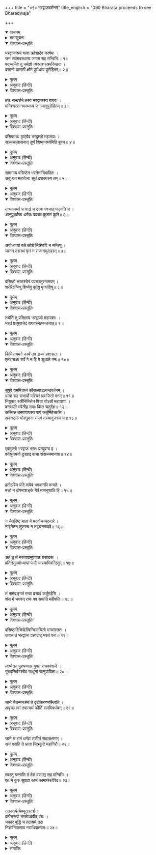 +++
title = "०९० भरद्वाजदर्शनम्"
title_english = "090 Bharata proceeds to see Bharadwaja"

+++
<details open><summary>वाचनम्</summary>
<div caption="श्रीराम-हरिसीताराममूर्ति-घनपाठिभ्यां वचनम्" class="audioEmbed" src="https://archive.org/download/Ramayana-recitation-Sriram-harisItArAmamUrti-Ghanapaati-v2/Kanda_2/Kanda_2_AYK-090-Bharadwaja_Darshanam.mp3"></div>
</details>

<details><summary>भागसूचना</summary>

90. भरत और भरद्वाज मुनिकी भेंट एवं बातचीत तथा मुनिका अपने आश्रमपर ही ठहरनेका आदेश देना
</details>

<details open><summary>विश्वास-प्रस्तुतिः</summary>

भरद्वाजाश्रमं गत्वा क्रोशादेव नरर्षभः ।  
जनं सर्वमवस्थाप्य जगाम सह मन्त्रिभिः॥ १॥  
पद‍्भ्यामेव तु धर्मज्ञो न्यस्तशस्त्रपरिच्छदः ।  
वसानो वाससी क्षौमे पुरोधाय पुरोहितम्॥ २॥
</details>

<details><summary>मूलम्</summary>

भरद्वाजाश्रमं गत्वा क्रोशादेव नरर्षभः ।  
जनं सर्वमवस्थाप्य जगाम सह मन्त्रिभिः॥ १॥  
पद‍्भ्यामेव तु धर्मज्ञो न्यस्तशस्त्रपरिच्छदः ।  
वसानो वाससी क्षौमे पुरोधाय पुरोहितम्॥ २॥
</details>

<details><summary>अनुवाद (हिन्दी)</summary>

धर्मके ज्ञाता नरश्रेष्ठ भरतने भरद्वाज-आश्रमके पास पहुँचकर अपने साथके सब लोगोंको आश्रमसे एक कोस इधर ही ठहरा दिया था और अपने भी अस्त्र-शस्त्र तथा राजोचित वस्त्र उतारकर वहीं रख दिये थे । केवल दो रेशमी वस्त्र धारण करके पुरोहितको आगे किये वे मन्त्रियोंके साथ पैदल ही वहाँ गये॥ १-२॥
</details>

<details open><summary>विश्वास-प्रस्तुतिः</summary>

ततः सन्दर्शने तस्य भरद्वाजस्य राघवः ।  
मन्त्रिणस्तानवस्थाप्य जगामानुपुरोहितम्॥ ३॥
</details>

<details><summary>मूलम्</summary>

ततः सन्दर्शने तस्य भरद्वाजस्य राघवः ।  
मन्त्रिणस्तानवस्थाप्य जगामानुपुरोहितम्॥ ३॥
</details>

<details><summary>अनुवाद (हिन्दी)</summary>

आश्रममें प्रवेश करके जहाँ दूरसे ही मुनिवर भरद्वाजका दर्शन होने लगा । वहीं उन्होंने उन मन्त्रियोंको खड़ा कर दिया और पुरोहित वसिष्ठजीको आगे करके वे पीछे-पीछे ऋषिके पास गये॥ ३॥
</details>

<details open><summary>विश्वास-प्रस्तुतिः</summary>

वसिष्ठमथ दृष्ट्वैव भरद्वाजो महातपाः ।  
सञ्चचालासनात् तूर्णं शिष्यानर्घ्यमिति ब्रुवन्॥ ४॥
</details>

<details><summary>मूलम्</summary>

वसिष्ठमथ दृष्ट्वैव भरद्वाजो महातपाः ।  
सञ्चचालासनात् तूर्णं शिष्यानर्घ्यमिति ब्रुवन्॥ ४॥
</details>

<details><summary>अनुवाद (हिन्दी)</summary>

महर्षि वसिष्ठको देखते ही महातपस्वी भरद्वाज आसनसे उठ खड़े हुए और शिष्योंसे शीघ्रतापूर्वक अर्घ्य ले आनेको कहा॥ ४॥
</details>

<details open><summary>विश्वास-प्रस्तुतिः</summary>

समागम्य वसिष्ठेन भरतेनाभिवादितः ।  
अबुध्यत महातेजाः सुतं दशरथस्य तम्॥ ५॥
</details>

<details><summary>मूलम्</summary>

समागम्य वसिष्ठेन भरतेनाभिवादितः ।  
अबुध्यत महातेजाः सुतं दशरथस्य तम्॥ ५॥
</details>

<details><summary>अनुवाद (हिन्दी)</summary>

फिर वे वसिष्ठसे मिले । तत्पश्चात् भरतने उनके चरणोंमें प्रणाम किया । महातेजस्वी भरद्वाज समझ गये कि ये राजा दशरथके पुत्र हैं॥ ५॥
</details>

<details open><summary>विश्वास-प्रस्तुतिः</summary>

ताभ्यामर्घ्यं च पाद्यं च दत्त्वा पश्चात् फलानि च ।  
आनुपूर्व्याच्च धर्मज्ञः पप्रच्छ कुशलं कुले॥ ६॥
</details>

<details><summary>मूलम्</summary>

ताभ्यामर्घ्यं च पाद्यं च दत्त्वा पश्चात् फलानि च ।  
आनुपूर्व्याच्च धर्मज्ञः पप्रच्छ कुशलं कुले॥ ६॥
</details>

<details><summary>अनुवाद (हिन्दी)</summary>

धर्मज्ञ ऋषिने क्रमशः वसिष्ठ और भरतको अर्घ्य, पाद्य तथा फल आदि निवेदन करके उन दोनोंके कुलका कुशल-समाचार पूछा॥ ६॥
</details>

<details open><summary>विश्वास-प्रस्तुतिः</summary>

अयोध्यायां बले कोशे मित्रेष्वपि च मन्त्रिषु ।  
जानन् दशरथं वृत्तं न राजानमुदाहरत्॥ ७॥
</details>

<details><summary>मूलम्</summary>

अयोध्यायां बले कोशे मित्रेष्वपि च मन्त्रिषु ।  
जानन् दशरथं वृत्तं न राजानमुदाहरत्॥ ७॥
</details>

<details><summary>अनुवाद (हिन्दी)</summary>

इसके बाद अयोध्या, सेना, खजाना, मित्रवर्ग तथा मन्त्रिमण्डलका हाल पूछा । राजा दशरथकी मृत्युका वृत्तान्त वे जानते थे; इसलिये उनके विषयमें उन्होंने कुछ नहीं पूछा॥ ७॥
</details>

<details open><summary>विश्वास-प्रस्तुतिः</summary>

वसिष्ठो भरतश्चैनं पप्रच्छतुरनामयम् ।  
शरीरेऽग्निषु शिष्येषु वृक्षेषु मृगपक्षिषु॥ ८॥
</details>

<details><summary>मूलम्</summary>

वसिष्ठो भरतश्चैनं पप्रच्छतुरनामयम् ।  
शरीरेऽग्निषु शिष्येषु वृक्षेषु मृगपक्षिषु॥ ८॥
</details>

<details><summary>अनुवाद (हिन्दी)</summary>

वसिष्ठ और भरतने भी महर्षिके शरीर, अग्निहोत्र, शिष्यवर्ग, पेड़-पत्ते तथा मृग-पक्षी आदिका कुशल समाचार पूछा॥ ८॥
</details>

<details open><summary>विश्वास-प्रस्तुतिः</summary>

तथेति तु प्रतिज्ञाय भरद्वाजो महायशाः ।  
भरतं प्रत्युवाचेदं राघवस्नेहबन्धनात्॥ ९॥
</details>

<details><summary>मूलम्</summary>

तथेति तु प्रतिज्ञाय भरद्वाजो महायशाः ।  
भरतं प्रत्युवाचेदं राघवस्नेहबन्धनात्॥ ९॥
</details>

<details><summary>अनुवाद (हिन्दी)</summary>

महायशस्वी भरद्वाज ‘सब ठीक है’ ऐसा कहकर श्रीरामके प्रति स्नेह होनेके कारण भरतसे इस प्रकार बोले—॥ ९॥
</details>

<details open><summary>विश्वास-प्रस्तुतिः</summary>

किमिहागमने कार्यं तव राज्यं प्रशासतः ।  
एतदाचक्ष्व सर्वं मे न हि मे शुध्यते मनः॥ १०॥
</details>

<details><summary>मूलम्</summary>

किमिहागमने कार्यं तव राज्यं प्रशासतः ।  
एतदाचक्ष्व सर्वं मे न हि मे शुध्यते मनः॥ १०॥
</details>

<details><summary>अनुवाद (हिन्दी)</summary>

‘तुम तो राज्य कर रहे हो न? तुम्हें यहाँ आनेकी क्या आवश्यकता पड़ गयी? यह सब मुझे बताओ, क्योंकि मेरा मन तुम्हारी ओरसे शुद्ध नहीं हो रहा है—मेरा विश्वास तुमपर नहीं जमता है॥ १०॥
</details>

<details open><summary>विश्वास-प्रस्तुतिः</summary>

सुषुवे यममित्रघ्नं कौसल्याऽऽनन्दवर्धनम् ।  
भ्रात्रा सह सभार्यो यश्चिरं प्रव्राजितो वनम्॥ ११॥  
नियुक्तः स्त्रीनिमित्तेन पित्रा योऽसौ महायशाः ।  
वनवासी भवेतीह समाः किल चतुर्दश॥ १२॥  
कच्चिन्न तस्यापापस्य पापं कर्तुमिहेच्छसि ।  
अकण्टकं भोक्तुमना राज्यं तस्यानुजस्य च॥ १३॥
</details>

<details><summary>मूलम्</summary>

सुषुवे यममित्रघ्नं कौसल्याऽऽनन्दवर्धनम् ।  
भ्रात्रा सह सभार्यो यश्चिरं प्रव्राजितो वनम्॥ ११॥  
नियुक्तः स्त्रीनिमित्तेन पित्रा योऽसौ महायशाः ।  
वनवासी भवेतीह समाः किल चतुर्दश॥ १२॥  
कच्चिन्न तस्यापापस्य पापं कर्तुमिहेच्छसि ।  
अकण्टकं भोक्तुमना राज्यं तस्यानुजस्य च॥ १३॥
</details>

<details><summary>अनुवाद (हिन्दी)</summary>

‘जो शत्रुओंका नाश करनेवाला है, जिस आनन्दवर्धक पुत्रको कौसल्याने जन्म दिया है तथा तुम्हारे पिताने स्त्रीके कारण जिस महायशस्वी पुत्रको चौदह वर्षोंतक वनमें रहनेकी आज्ञा देकर उसे भाई और पत्नीके साथ दीर्घकालके लिये वनमें भेज दिया है, उस निरपराध श्रीराम और उसके छोटे भाई लक्ष्मणका तुम अकण्टक राज्य भोगनेकी इच्छासे कोई अनिष्ट तो नहीं करना चाहते हो?’॥ ११—१३॥
</details>

<details open><summary>विश्वास-प्रस्तुतिः</summary>

एवमुक्तो भरद्वाजं भरतः प्रत्युवाच ह ।  
पर्यश्रुनयनो दुःखाद् वाचा संसज्जमानया॥ १४॥
</details>

<details><summary>मूलम्</summary>

एवमुक्तो भरद्वाजं भरतः प्रत्युवाच ह ।  
पर्यश्रुनयनो दुःखाद् वाचा संसज्जमानया॥ १४॥
</details>

<details><summary>अनुवाद (हिन्दी)</summary>

भरद्वाजजीके ऐसा कहनेपर दुःखके कारण भरतकी आँखें डबडबा आयीं । वे लड़खड़ाती हुई वाणीमें उनसे इस प्रकार बोले—॥ १४॥
</details>

<details open><summary>विश्वास-प्रस्तुतिः</summary>

हतोऽस्मि यदि मामेवं भगवानपि मन्यते ।  
मत्तो न दोषमाशङ्के मैवं मामनुशाधि हि॥ १५॥
</details>

<details><summary>मूलम्</summary>

हतोऽस्मि यदि मामेवं भगवानपि मन्यते ।  
मत्तो न दोषमाशङ्के मैवं मामनुशाधि हि॥ १५॥
</details>

<details><summary>अनुवाद (हिन्दी)</summary>

‘भगवन्! यदि आप पूज्यपाद महर्षि भी मुझे ऐसा समझते हैं, तब तो मैं हर तरहसे मारा गया । यह मैं निश्चित रूपसे जानता हूँ कि श्रीरामके वनवासमें मेरी ओरसे कोई अपराध नहीं हुआ है, अतः आप मुझसे ऐसी कठोर बात न कहें॥ १५॥
</details>

<details open><summary>विश्वास-प्रस्तुतिः</summary>

न चैतदिष्टं माता मे यदवोचन्मदन्तरे ।  
नाहमेतेन तुष्टश्च न तद्वचनमाददे॥ १६॥
</details>

<details><summary>मूलम्</summary>

न चैतदिष्टं माता मे यदवोचन्मदन्तरे ।  
नाहमेतेन तुष्टश्च न तद्वचनमाददे॥ १६॥
</details>

<details><summary>अनुवाद (हिन्दी)</summary>

‘मेरी आड़ लेकर मेरी माताने जो कुछ कहा या किया है, यह मुझे अभीष्ट नहीं है । मैं इससे संतुष्ट नहीं हूँ और न माताकी उस बातको स्वीकार ही करता हूँ॥
</details>

<details open><summary>विश्वास-प्रस्तुतिः</summary>

अहं तु तं नरव्याघ्रमुपयातः प्रसादकः ।  
प्रतिनेतुमयोध्यायां पादौ चास्याभिवन्दितुम्॥ १७॥
</details>

<details><summary>मूलम्</summary>

अहं तु तं नरव्याघ्रमुपयातः प्रसादकः ।  
प्रतिनेतुमयोध्यायां पादौ चास्याभिवन्दितुम्॥ १७॥
</details>

<details><summary>अनुवाद (हिन्दी)</summary>

‘मैं तो उन पुरुषसिंह श्रीरामको प्रसन्न करके अयोध्यामें लौटा लाने और उनके चरणोंकी वन्दना करनेके लिये जा रहा हूँ॥ १७॥
</details>

<details open><summary>विश्वास-प्रस्तुतिः</summary>

तं मामेवङ्गतं मत्वा प्रसादं कर्तुमर्हसि ।  
शंस मे भगवन् रामः क्व सम्प्रति महीपतिः॥ १८॥
</details>

<details><summary>मूलम्</summary>

तं मामेवङ्गतं मत्वा प्रसादं कर्तुमर्हसि ।  
शंस मे भगवन् रामः क्व सम्प्रति महीपतिः॥ १८॥
</details>

<details><summary>अनुवाद (हिन्दी)</summary>

‘इसी उद्देश्यसे मैं यहाँ आया हूँ । ऐसा समझकर आपको मुझपर कृपा करनी चाहिये । भगवन्! आप मुझे बताइये कि इस समय महाराज श्रीराम कहाँ हैं?’॥ १८॥
</details>

<details open><summary>विश्वास-प्रस्तुतिः</summary>

वसिष्ठादिभिर्ऋत्विग्भिर्याचितो भगवांस्ततः ।  
उवाच तं भरद्वाजः प्रसादाद् भरतं वचः॥ १९॥
</details>

<details><summary>मूलम्</summary>

वसिष्ठादिभिर्ऋत्विग्भिर्याचितो भगवांस्ततः ।  
उवाच तं भरद्वाजः प्रसादाद् भरतं वचः॥ १९॥
</details>

<details><summary>अनुवाद (हिन्दी)</summary>

इसके बाद वसिष्ठ आदि ऋत्विजोंने भी यह प्रार्थना की कि भरतका कोई अपराध नहीं है । आप इनपर प्रसन्न हों । तब भगवान् भरद्वाजने प्रसन्न होकर भरतसे कहा—॥ १९॥
</details>

<details open><summary>विश्वास-प्रस्तुतिः</summary>

त्वय्येतत् पुरुषव्याघ्र युक्तं राघववंशजे ।  
गुरुवृत्तिर्दमश्चैव साधूनां चानुयायिता॥ २०॥
</details>

<details><summary>मूलम्</summary>

त्वय्येतत् पुरुषव्याघ्र युक्तं राघववंशजे ।  
गुरुवृत्तिर्दमश्चैव साधूनां चानुयायिता॥ २०॥
</details>

<details><summary>अनुवाद (हिन्दी)</summary>

‘पुरुषसिंह! तुम रघुकुलमें उत्पन्न हुए हो । तुममें गुरुजनोंकी सेवा, इन्द्रियसंयम तथा श्रेष्ठ पुरुषोंके अनुसरणका भाव होना उचित ही है॥ २०॥
</details>

<details open><summary>विश्वास-प्रस्तुतिः</summary>

जाने चैतन्मनःस्थं ते दृढीकरणमस्त्विति ।  
अपृच्छं त्वां तवात्यर्थं कीर्तिं समभिवर्धयन्॥ २१॥
</details>

<details><summary>मूलम्</summary>

जाने चैतन्मनःस्थं ते दृढीकरणमस्त्विति ।  
अपृच्छं त्वां तवात्यर्थं कीर्तिं समभिवर्धयन्॥ २१॥
</details>

<details><summary>अनुवाद (हिन्दी)</summary>

‘तुम्हारे मनमें जो बात है, उसे मैं जानता हूँ; तथापि मैंने इसलिये पूछा है कि तुम्हारा यह भाव और भी दृढ़ हो जाय तथा तुम्हारी कीर्तिका अधिकाधिक विस्तार हो॥ २१॥
</details>

<details open><summary>विश्वास-प्रस्तुतिः</summary>

जाने च रामं धर्मज्ञं ससीतं सहलक्ष्मणम् ।  
अयं वसति ते भ्राता चित्रकूटे महागिरौ॥ २२॥
</details>

<details><summary>मूलम्</summary>

जाने च रामं धर्मज्ञं ससीतं सहलक्ष्मणम् ।  
अयं वसति ते भ्राता चित्रकूटे महागिरौ॥ २२॥
</details>

<details><summary>अनुवाद (हिन्दी)</summary>

‘मैं सीता और लक्ष्मणसहित धर्मज्ञ श्रीरामका पता जानता हूँ । ये तुम्हारे भ्राता श्रीरामचन्द्र महापर्वत चित्रकूटपर निवास करते हैं॥ २२॥
</details>

<details open><summary>विश्वास-प्रस्तुतिः</summary>

श्वस्तु गन्तासि तं देशं वसाद्य सह मन्त्रिभिः ।  
एतं मे कुरु सुप्राज्ञ कामं कामार्थकोविद॥ २३॥
</details>

<details><summary>मूलम्</summary>

श्वस्तु गन्तासि तं देशं वसाद्य सह मन्त्रिभिः ।  
एतं मे कुरु सुप्राज्ञ कामं कामार्थकोविद॥ २३॥
</details>

<details><summary>अनुवाद (हिन्दी)</summary>

‘अब कल तुम उस स्थानकी यात्रा करना । आज अपने मन्त्रियोंके साथ इस आश्रममें ही रहो । महाबुद्धिमान् भरत! तुम मेरी इस अभीष्ट वस्तुको देनेमें समर्थ हो, अतः मेरी यह अभिलाषा पूर्ण करो’॥ २३॥
</details>

<details open><summary>विश्वास-प्रस्तुतिः</summary>

ततस्तथेत्येवमुदारदर्शनः  
प्रतीतरूपो भरतोऽब्रवीद् वचः ।  
चकार बुद्धिं च तदाश्रमे तदा  
निशानिवासाय नराधिपात्मजः॥ २४॥
</details>

<details><summary>मूलम्</summary>

ततस्तथेत्येवमुदारदर्शनः  
प्रतीतरूपो भरतोऽब्रवीद् वचः ।  
चकार बुद्धिं च तदाश्रमे तदा  
निशानिवासाय नराधिपात्मजः॥ २४॥
</details>

<details><summary>अनुवाद (हिन्दी)</summary>

तब जिनके स्वरूप एवं स्वभावका परिचय मिल गया था, उन उदार दृष्टिवाले भरतने ‘तथास्तु’ कहकर मुनिकी आज्ञा शिरोधार्य की तथा उन राजकुमारने उस समय रातको उस आश्रममें ही निवास करनेका विचार किया॥ २४॥
</details>

<details><summary>समाप्तिः</summary>

इत्यार्षे श्रीमद्रामायणे वाल्मीकीये आदिकाव्येऽयोध्याकाण्डे नवतितमः सर्गः॥ ९०॥  
इस प्रकार श्रीवाल्मीकिनिर्मित आर्षरामायण आदिकाव्यके अयोध्याकाण्डमें नब्बेवाँ सर्ग पूरा हुआ॥ ९०॥
</details>

